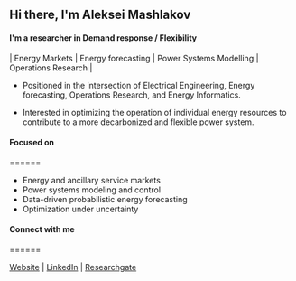 
## Hi there, I'm Aleksei Mashlakov

#### I'm a researcher in Demand response / Flexibility
| Energy Markets | Energy forecasting | Power Systems Modelling | Operations Research |

- Positioned in the intersection of Electrical Engineering, Energy forecasting, Operations Research, and Energy Informatics. 

- Interested in optimizing the operation of individual energy resources to contribute to a more decarbonized and flexible power system. 

#### Focused on
======

 - Energy and ancillary service markets 
 - Power systems modeling and control
 - Data-driven probabilistic energy forecasting
 - Optimization under uncertainty

#### Connect with me 
======

[Website][website] | [LinkedIn][linkedin] | [Researchgate][researchgate]

<br />

[website]: https://aleksei-mashlakov.github.io/
[linkedin]: https://www.linkedin.com/in/mashlakov/
[researchgate]: https://www.researchgate.net/profile/Aleksei-Mashlakov